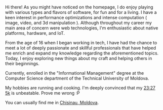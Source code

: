 Hi there! As you might have noticed on the homepage, I do enjoy playing with various types and flavors of software, for fun and for a living. I have a keen interest in performance optimizations and intense computation ( image, video, and 3d manipulation ). Although throughout my career my main area of concern were web technologies, I'm enthusiastic about native platforms, hardware, and IoT.


From the age of 16 when I began working in tech, I have had the chance to meet a lot of deeply passionate and skillful professionals that have helped me enrich and expand my knowledge regarding the aforementioned topics. Today, I enjoy exploring new things about my craft and helping others in their beginnings.

Currently, enrolled in the "Informational Management" degree at the Computer Science department of the Technical University of Moldova.


My hobbies are running and cooking. I'm deeply convinced that my [23:27 5k](https://www.strava.com/activities/2858417572/overview) is unbeatable. Prove me wrong :P


You can usually find me in [Chisinau, Moldova](https://www.google.com/maps/place/Chisinau/data=!4m2!3m1!1s0x40c97c3628b769a1:0x37d1d6305749dd3c?sa=X&ved=2ahUKEwjQr4KP4LLnAhWHbFAKHVKuCRQQ8gEwG3oECBEQBA).